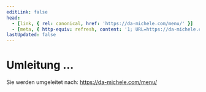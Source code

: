 ```yaml
---
editLink: false
head:
  - [link, { rel: canonical, href: 'https://da-michele.com/menu/' }]
  - [meta, { http-equiv: refresh, content: '1; URL=https://da-michele.com/menu/' }]
lastUpdated: false
---
```


# Umleitung …

Sie werden umgeleitet nach: <https://da-michele.com/menu/>
